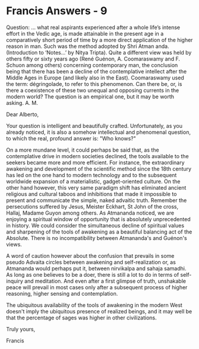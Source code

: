 # Francis Answers - 9



Question: &hellip; what real aspirants experienced after a whole life&rsquo;s intense effort in the Vedic age, is made attainable in the present age in a comparatively short period of time by a more direct application of the higher reason in man. Such was the method adopted by Shri Atman
anda. (Introduction to &lsquo;Notes&hellip;&rsquo; by Nitya Tripta). Quite a different view was held by others fifty or sixty years ago (Ren&eacute; Gu&eacute;non, A. Coomaraswamy and F. Schuon among others) concerning contemporary man, the conclusion being that there has been a decline of the contemplative intellect after the Middle Ages in Europe (and likely also in the East). Coomaraswamy used the term: d&eacute;gringolade, to refer to this phenomenon. Can there be, or, is there a coexistence of these two unequal and opposing currents in the modern world? The question is an empirical one, but it may be worth asking. A. M.
 





  







Dear Alberto,





  







Your question is intelligent and beautifully crafted. Unfortunately, as you already noticed, it is also a somehow intellectual and phenomenal question, to which the real, profound answer is: &quot;Who knows?&quot;





  







On a more mundane level, it could perhaps be said that, as the contemplative drive in modern societies declined, the tools available to the seekers became more and more efficient. For instance, the extraordinary awakening and development of the scientific method since the 18th century has led on the one hand to modern technology and to the subsequent worldwide expansion of a materialistic, gadget-oriented culture. On the other hand however, this very same paradigm shift has eliminated ancient religious and cultural taboos and inhibitions that made it impossible to present and communicate the simple, naked advaitic truth. Remember the persecutions suffered by Jesus, Meister Eckhart, St John of the cross, Hallaj, Madame Guyon among others. As Atmananda noticed, we are enjoying a spiritual window of opportunity that is absolutely unprecedented in history. We could consider the simultaneous decline of spiritual values and sharpening of the tools of awakening as a beautiful balancing act of the Absolute. There is no incompatibility between Atmananda's and Gu&eacute;non's views.





  







A word of caution however about the confusion that prevails in some pseudo Advaita circles between awakening and self-realization or, as Atmananda would perhaps put it, between nirvikalpa and sahaja samadhi. As long as one believes to be a doer, there is still a lot to do in terms of self-inquiry and meditation. And even after a first glimpse of truth, unshakable peace will prevail in most cases only after a subsequent process of higher reasoning, higher sensing and contemplation.





The ubiquitous availability of the tools of awakening in the modern West doesn't imply the ubiquitous presence of realized beings, and it may well be that the percentage of sages was higher in other civilizations.&nbsp;





  







Truly yours,





  







Francis






